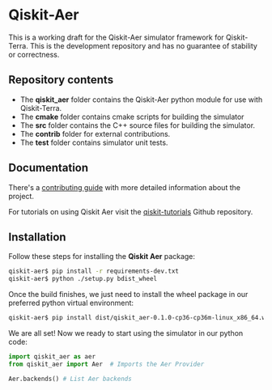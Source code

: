 # Qiskit-Aer

This is a working draft for the Qiskit-Aer simulator framework for Qiskit-Terra. This is the development repository and has no guarantee of stability or correctness.


## Repository contents

* The **qiskit_aer** folder contains the Qiskit-Aer python module for use with Qiskit-Terra.
* The **cmake** folder contains cmake scripts for building the simulator
* The **src** folder contains the C++ source files for building the simulator.
* The **contrib** folder for external contributions.
* The **test** folder contains simulator unit tests.

## Documentation

There's a [contributing guide](https://github.ibm.com/IBMQuantum/qiskit-aer/blob/master/.github/CONTRIBUTING.rst)
with more detailed information about the project.

For tutorials on using Qiskit Aer visit the [qiskit-tutorials](https://github.com/Qiskit/qiskit-tutorials/tree/master/qiskit/aer) Github repository.

## Installation

Follow these steps for installing the **Qiskit Aer** package:

```bash
qiskit-aer$ pip install -r requirements-dev.txt
qiskit-aer$ python ./setup.py bdist_wheel
```

Once the build finishes, we just need to install the wheel package in our
preferred python virtual environment:

```bash
qiskit-aer$ pip install dist/qiskit_aer-0.1.0-cp36-cp36m-linux_x86_64.whl
```

We are all set! Now we ready to start using the simulator in our python code:
```python
import qiskit_aer as aer
from qiskit_aer import Aer  # Imports the Aer Provider

Aer.backends() # List Aer backends
```
